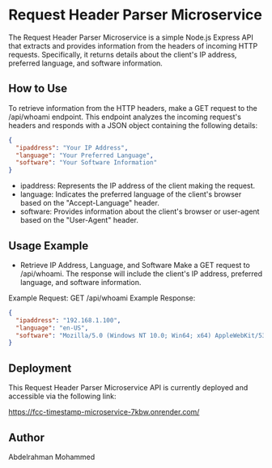 # Request Header Parser Microservice

The Request Header Parser Microservice is a simple Node.js Express API that extracts and provides information from the headers of incoming HTTP requests. Specifically, it returns details about the client's IP address, preferred language, and software information.

## How to Use

To retrieve information from the HTTP headers, make a GET request to the /api/whoami endpoint. This endpoint analyzes the incoming request's headers and responds with a JSON object containing the following details:

```json
{
  "ipaddress": "Your IP Address",
  "language": "Your Preferred Language",
  "software": "Your Software Information"
}
```

- ipaddress: Represents the IP address of the client making the request.
- language: Indicates the preferred language of the client's browser based on the "Accept-Language" header.
- software: Provides information about the client's browser or user-agent based on the "User-Agent" header.

## Usage Example

- Retrieve IP Address, Language, and Software
  Make a GET request to /api/whoami. The response will include the client's IP address, preferred language, and software information.

Example Request:
GET /api/whoami
Example Response:

```json
{
  "ipaddress": "192.168.1.100",
  "language": "en-US",
  "software": "Mozilla/5.0 (Windows NT 10.0; Win64; x64) AppleWebKit/537.36 (KHTML, like Gecko) Chrome/94.0.4606.81 Safari/537.36"
}
```

## Deployment

This Request Header Parser Microservice API is currently deployed and accessible via the following link:

https://fcc-timestamp-microservice-7kbw.onrender.com/

## Author

Abdelrahman Mohammed
